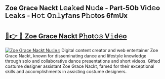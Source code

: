 ## Zoe Grace Nackt L𝚎a𝚔ed N𝚞𝚍e - Part-5Ob Vi𝚍𝚎o L𝚎a𝚔s - H𝚘𝚝 O𝚗𝚕yf𝚊ns P𝚑𝚘tos 6fmUx

# <h2><a href="http://kf1exwf.oniu.top/?m=Zoe+Grace+Nackt">🔗👉 🔴 Zoe Grace Nackt P𝚑ot𝚘𝚜 V𝚒d𝚎o</a></h2>

[![Zoe Grace Nackt Nu𝚍e𝚜](https://i.imgur.com/0qMVB7G.gif)](http://kf1exwf.oniu.top/?m=Zoe+Grace+Nackt)
Digital content creator and web entertainer Zoe Grace Nackt, known for disseminating dance and lifestyle knowledge through solo and collaborative dance presentations and short videos. Gifted costume designer assistant Zoe Grace Nackt, famed for their exceptional skills and accomplishments in assisting costume designers.  
